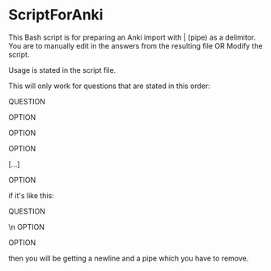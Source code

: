 # ScriptForAnki
This Bash script is for preparing an Anki import with | (pipe) as a delimitor. You are to manually edit in the answers from the resulting file OR Modify the script.

Usage is stated in the script file.

This will only work for questions that are stated in this order:

QUESTION

OPTION

OPTION

OPTION

[...]

OPTION

if it's like this: 

QUESTION

\n
OPTION

OPTION

then you will be getting a newline and a pipe which you have to remove.
